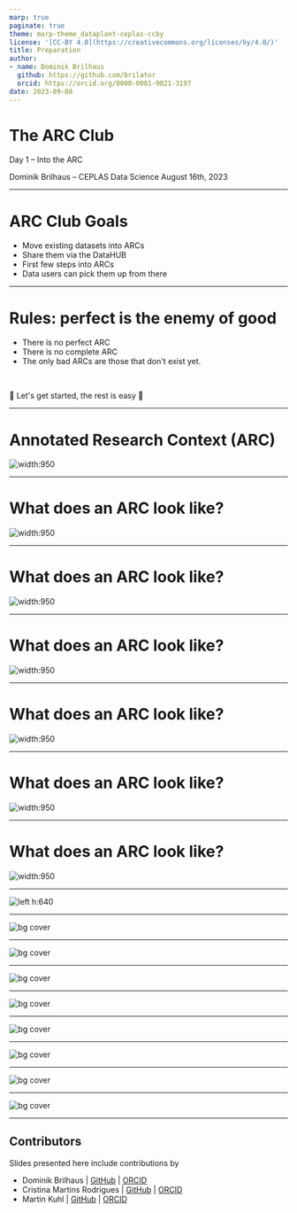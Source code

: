 ```yaml
---
marp: true
paginate: true
theme: marp-theme_dataplant-ceplas-ccby
license: '[CC-BY 4.0](https://creativecommons.org/licenses/by/4.0/)'
title: Preparation
author:
- name: Dominik Brilhaus
  github: https://github.com/brilator
  orcid: https://orcid.org/0000-0001-9021-3197
date: 2023-09-08
---
```


# The ARC Club

Day 1 &ndash; Into the ARC

Dominik Brilhaus &ndash; CEPLAS Data Science
August 16th, 2023

---

# ARC Club Goals

- Move existing datasets into ARCs
- Share them via the DataHUB
- First few steps into ARCs
- Data users can pick them up from there

---

# Rules: perfect is the enemy of good

- There is no perfect ARC
- There is no complete ARC
- The only bad ARCs are those that don't exist yet.

<br>

:rocket: Let's get started, the rest is easy :rocket:

---

# Annotated Research Context (ARC)

![width:950](./../../img/ARC_DataCentricIntegration_img1.png)

---

# What does an ARC look like?

![width:950](./../../img/ARC_fillWithData_seq1.png)

---

# What does an ARC look like?

![width:950](./../../img/ARC_fillWithData_seq2.png)

---

# What does an ARC look like?

![width:950](./../../img/ARC_fillWithData_seq3.png)

---

# What does an ARC look like?

![width:950](./../../img/ARC_fillWithData_seq4.png)

---

# What does an ARC look like?

![width:950](./../../img/ARC_fillWithData_seq5.png)

---

# What does an ARC look like?

![width:950](./../../img/ARC_fillWithData_seq6.png)

---

![left h:640](./../../img/User_Challenges_002.svg)

---

![bg cover](./../../img/DataPLANT_BigPicture_seq1.png)

---

![bg cover](./../../img/DataPLANT_BigPicture_seq2.png)

---

![bg cover](./../../img/DataPLANT_BigPicture_seq3.png)

---

![bg cover](./../../img/DataPLANT_BigPicture_seq4.png)

---

![bg cover](./../../img/DataPLANT_BigPicture_seq5.png)

---

![bg cover](./../../img/DataPLANT_BigPicture_seq6.png)

---

![bg cover](./../../img/DataPLANT_BigPicture_seq7.png)

---

![bg cover](./../../img/DataPLANT_BigPicture_seq8.png)

--- 

## Contributors

Slides presented here include contributions by 

- Dominik Brilhaus | [GitHub](https://github.com/brilator) | [ORCID](https://orcid.org/0000-0001-9021-3197)
- Cristina Martins Rodrigues  | [GitHub](https://github.com/CMR248) | [ORCID](https://orcid.org/0000-0002-4849-1537)
- Martin Kuhl  | [GitHub](https://github.com/Martin-Kuhl) | [ORCID](https://orcid.org/0000-0002-8493-1077)

